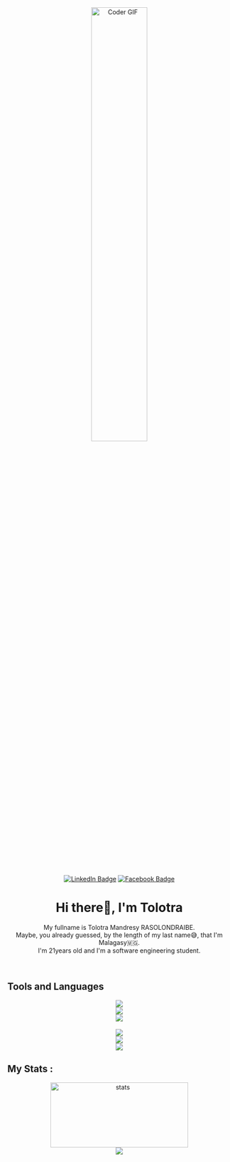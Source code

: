 <div id="header" align="center">
    <img alt="Coder GIF"src="https://miro.medium.com/max/1360/0*7Q3yvSIv_t0ioJ-Z.gif" width="50%"/>
<div id="badges">
  <a href="https://www.linkedin.com/in/tolotra-mandresy-718329235" target="_blank"> <img src="https://img.shields.io/badge/LinkedIn-blue?style=for-the-badge&logo=linkedin&logoColor=white" alt="LinkedIn Badge"/></a>
  <a href="https://www.facebook.com/profile.php?id=100008409820824" target="_blank"><img src="https://img.shields.io/badge/Facebook-blue?style=for-the-badge&logo=facebook&logoColor=white" alt="Facebook Badge"/></a>
</div>
<h1>Hi there👋, I'm Tolotra</h1>
</div>
<div>
<div align="center">
<p>
My fullname is Tolotra Mandresy RASOLONDRAIBE. </br>
Maybe, you already guessed, by the length of my last name😅, that I'm Malagasy🇲🇬.</br>
I'm 21years old and I'm a software engineering student.
</p>
</div>
</br>

<h2>Tools and Languages</h2>
<div align="center">

<img src="https://skillicons.dev/icons?i=html,css,sass,bootstrap" />
</br> 

<img src="https://skillicons.dev/icons?i=js,typescript,vue" />
</br>

<img src="https://skillicons.dev/icons?i=figma,xd,illustrator" />
</br>
</br>

<img src="https://skillicons.dev/icons?i=nodejs,express,java,python" />
</br>

<img src="https://skillicons.dev/icons?i=mysql,postgresql" />
</br>

<img src="https://skillicons.dev/icons?i=arduino" />
</div>

<h2>My Stats :</h2>
<div align="center">
    <a href="https://github.com" target="_blank">
        <img src="https://github-readme-stats.vercel.app/api?username=TolotraMandresy&count_private=true&title_color=283CE5&show_icons=true&icon_color=283CE5" alt="stats" width="310" height="146"/>
    </a>
</br>
<img src="https://github-profile-trophy.vercel.app/?username=TolotraMandresy&theme=onedark&no-bg=true&no-frame=true"/>
</div>
</div>
</div>

